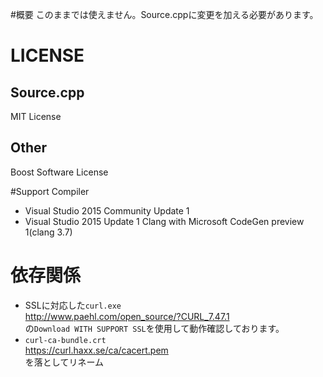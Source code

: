#概要
このままでは使えません。Source.cppに変更を加える必要があります。

# LICENSE
## Source.cpp
MIT License

## Other
Boost Software License

#Support Compiler
- Visual Studio 2015 Community Update 1
- Visual Studio 2015 Update 1 Clang with Microsoft CodeGen preview 1(clang 3.7)

# 依存関係
- SSLに対応した``curl.exe``  
  http://www.paehl.com/open_source/?CURL_7.47.1  
  の``Download WITH SUPPORT SSL``を使用して動作確認しております。
- ``curl-ca-bundle.crt``  
  https://curl.haxx.se/ca/cacert.pem  
  を落としてリネーム